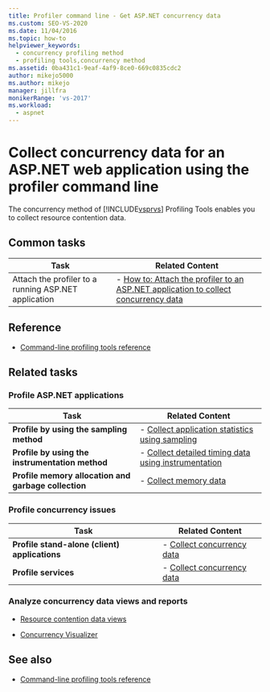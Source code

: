 ```yaml
---
title: Profiler command line - Get ASP.NET concurrency data
ms.custom: SEO-VS-2020
ms.date: 11/04/2016
ms.topic: how-to
helpviewer_keywords: 
  - concurrency profiling method
  - profiling tools,concurrency method
ms.assetid: 0ba431c1-9eaf-4af9-8ce0-669c0835cdc2
author: mikejo5000
ms.author: mikejo
manager: jillfra
monikerRange: 'vs-2017'
ms.workload: 
  - aspnet
---
```


# Collect concurrency data for an ASP.NET web application using the profiler command line
The concurrency method of [!INCLUDE[vsprvs](../code-quality/includes/vsprvs_md.md)] Profiling Tools enables you to collect resource contention data.

## Common tasks

|Task|Related Content|
|----------|---------------------|
|Attach the profiler to a running ASP.NET application|-   [How to: Attach the profiler to an ASP.NET application to collect concurrency data](../profiling/how-to-attach-the-profiler-to-an-aspnet-web-application-to-collect-concurrency-data-by-using-the-command-line.md)|

## Reference
- [Command-line profiling tools reference](../profiling/command-line-profiling-tools-reference.md)

## Related tasks

### Profile ASP.NET applications

|Task|Related Content|
|----------|---------------------|
|**Profile by using the sampling method**|-   [Collect application statistics using sampling](../profiling/collecting-application-statistics-for-aspnet-using-the-profiler-sampling-method.md)|
|**Profile by using the instrumentation method**|-   [Collect detailed timing data using instrumentation](../profiling/collecting-detailed-timing-data-aspnet-profiler-instrumentation-method.md)|
|**Profile memory allocation and garbage collection**|-   [Collect memory data](../profiling/collecting-memory-data-from-an-aspnet-web-application.md)|

### Profile concurrency issues

|Task|Related Content|
|----------|---------------------|
|**Profile stand-alone (client) applications**|-   [Collect concurrency data](../profiling/collecting-concurrency-data-for-stand-alone-applications.md)|
|**Profile services**|-   [Collect concurrency data](../profiling/collecting-concurrency-data-for-a-service-by-using-the-profiler-command-line.md)|

### Analyze concurrency data views and reports
- [Resource contention data views](../profiling/resource-contention-data-views.md)

- [Concurrency Visualizer](../profiling/concurrency-visualizer.md)

## See also
- [Command-line profiling tools reference](../profiling/command-line-profiling-tools-reference.md)
